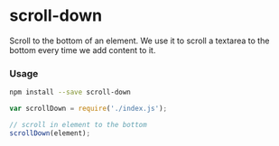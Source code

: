 # scroll-down
Scroll to the bottom of an element. We use it
to scroll a textarea to the bottom every time we add
content to it.

### Usage
```bash
npm install --save scroll-down
```

```javascript
var scrollDown = require('./index.js');

// scroll in element to the bottom
scrollDown(element);
```

